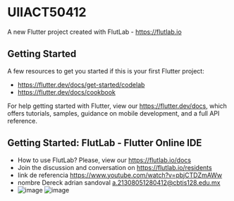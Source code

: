 # UIIACT50412

A new Flutter project created with FlutLab - https://flutlab.io

## Getting Started

A few resources to get you started if this is your first Flutter project:

- https://flutter.dev/docs/get-started/codelab
- https://flutter.dev/docs/cookbook

For help getting started with Flutter, view our
https://flutter.dev/docs, which offers tutorials,
samples, guidance on mobile development, and a full API reference.

## Getting Started: FlutLab - Flutter Online IDE

- How to use FlutLab? Please, view our https://flutlab.io/docs
- Join the discussion and conversation on https://flutlab.io/residents
- link de referencia https://www.youtube.com/watch?v=pbjCTDZmAWw
- nombre Dereck adrian sandoval a.21308051280412@cbtis128.edu.mx
- ![image](https://github.com/Dereck1016/UIIACT50412/assets/135450780/c488824e-4d9a-4a60-82ee-6137250e1aad)
![image](https://github.com/Dereck1016/UIIACT50412/assets/135450780/16e24db8-217e-47a5-b214-5899e348f8d8)

